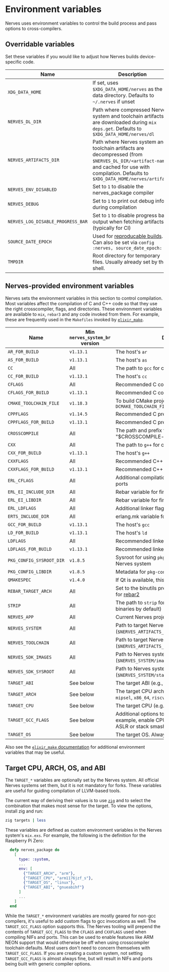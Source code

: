 <!--
  SPDX-FileCopyrightText: 2022 Jon Carstens
  SPDX-FileCopyrightText: 2023 Frank Hunleth
  SPDX-License-Identifier: CC-BY-4.0
-->
# Environment variables

Nerves uses environment variables to control the build process and pass
options to cross-compilers.

## Overridable variables

Set these variables if you would like to adjust how Nerves builds
device-specific code.

| Name                              | Description |
| --------------------------------- | ----------- |
| `XDG_DATA_HOME`                   | If set, uses `$XDG_DATA_HOME/nerves` as the data directory. Defaults to `~/.nerves` if unset |
| `NERVES_DL_DIR`                   | Path where compressed Nerves system and toolchain artifacts are downloaded during `mix deps.get`. Defaults to `$XDG_DATA_HOME/nerves/dl` |
| `NERVES_ARTIFACTS_DIR`            | Path where Nerves system and toolchain artifacts are decompressed (from `$NERVES_DL_DIR/<artifact-name>`) and cached for use with compilation. Defaults to `$XDG_DATA_HOME/nerves/artifacts` |
| `NERVES_ENV_DISABLED`             | Set to `1` to disable the nerves_package compiler |
| `NERVES_DEBUG`                    | Set to `1` to print out debug info during compilation |
| `NERVES_LOG_DISABLE_PROGRESS_BAR` | Set to `1` to disable progress bar output when fetching artifacts (typically for CI) |
| `SOURCE_DATE_EPOCH`               | Used for [reproducable builds](https://reproducible-builds.org). Can also be set via `config :nerves, source_date_epoch: val` |
| `TMPDIR`                          | Root directory for temporary files. Usually already set by the shell.  |

## Nerves-provided environment variables

Nerves sets the environment variables in this section to control compilation.
Most variables affect the compilation of C and C++ code so that they use the
right crosscompiler, flags, and directories. These environment variables are
available to `mix`, `rebar3` and any code invoked from them. For example,
these are frequently used in the `Makefiles` invoked by
[`elixir_make`](https://hex.pm/packages/elixir_make).

| Name                     | Min `nerves_system_br` version | Description |
| ------------------------ | ------------------------------ | ----------- |
| `AR_FOR_BUILD`           | `v1.13.1`                      | The host's `ar` |
| `AS_FOR_BUILD`           | `v1.13.1`                      | The host's `as` |
| `CC`                     | All                            | The path to `gcc` for crosscompiling to the target |
| `CC_FOR_BUILD`           | `v1.13.1`                      | The host's `cc` |
| `CFLAGS`                 | All                            | Recommended C compilation flags |
| `CFLAGS_FOR_BUILD`       | `v1.13.1`                      | Recommended C compiler flags for the host |
| `CMAKE_TOOLCHAIN_FILE`   | `v1.18.3`                      | To build CMake projects, configure CMake with `-DCMAKE_TOOLCHAIN_FILE="$(CMAKE_TOOLCHAIN_FILE)"` |
| `CPPFLAGS`               | `v1.14.5`                      | Recommended C preprocessor flags |
| `CPPFLAGS_FOR_BUILD`     | `v1.13.1`                      | Recommended C preprocessor flags for the host |
| `CROSSCOMPILE`           | All                            | The path and prefix for the crosscompilers (e.g., "$CROSSCOMPILE-gcc" is the path to gcc) |
| `CXX`                    | All                            | The path to `g++` for crosscompiling to the target |
| `CXX_FOR_BUILD`          | `v1.13.1`                      | The host's `g++` |
| `CXXFLAGS`               | All                            | Recommended C++ compilation flags |
| `CXXFLAGS_FOR_BUILD`     | `v1.13.1`                      | Recommended C++ compiler flags for the host |
| `ERL_CFLAGS`             | All                            | Additional compilation flags for Erlang NIFs and ports |
| `ERL_EI_INCLUDE_DIR`     | All                            | Rebar variable for finding erl interface include files |
| `ERL_EI_LIBDIR`          | All                            | Rebar variable for finding erl interface libraries |
| `ERL_LDFLAGS`            | All                            | Additional linker flags for Erlang NIFs and ports |
| `ERTS_INCLUDE_DIR`       | All                            | erlang.mk variable for finding erts include files |
| `GCC_FOR_BUILD`          | `v1.13.1`                      | The host's `gcc` |
| `LD_FOR_BUILD`           | `v1.13.1`                      | The host's `ld` |
| `LDFLAGS`                | All                            | Recommended linker flags |
| `LDFLAGS_FOR_BUILD`      | `v1.13.1`                      | Recommended linker flags for the host |
| `PKG_CONFIG_SYSROOT_DIR` | `v1.8.5`                       | Sysroot for using `pkg-config` to find libraries in the Nerves system |
| `PKG_CONFIG_LIBDIR`      | `v1.8.5`                       | Metadata for `pkg-config` on the target |
| `QMAKESPEC`              | `v1.4.0`                       | If Qt is available, this points to the spec file |
| `REBAR_TARGET_ARCH`      | All                            | Set to the binutils prefix (e.g., `arm-linux-gnueabi`) for [rebar2](https://github.com/rebar/rebar) |
| `STRIP`                  | All                            | The path to `strip` for target binaries (Nerves strips binaries by default) |
| `NERVES_APP`             | All                            | Current Nerves project root path |
| `NERVES_SYSTEM`          | All                            | Path to target Nerves system to use (`$NERVES_ARTIFACTS_DIR/<system-name>`) |
| `NERVES_TOOLCHAIN`       | All                            | Path to target Nerves toolchain to use (`$NERVES_ARTIFACTS_DIR/<toolchain-name>`) |
| `NERVES_SDK_IMAGES`      | All                            | Path to Nerves system images directory (`$NERVES_SYSTEM/images`) |
| `NERVES_SDK_SYSROOT`     | All                            | Path to Nerves system sysroot directory (`$NERVES_SYSTEM/staging`) |
| `TARGET_ABI`             | See below                      | The target ABI (e.g., `gnueabihf`, `musl`) |
| `TARGET_ARCH`            | See below                      | The target CPU architecture (e.g., `arm`, `aarch64`, `mipsel`, `x86_64`, `riscv64`) |
| `TARGET_CPU`             | See below                      | The target CPU (e.g., `cortex_a7`) |
| `TARGET_GCC_FLAGS`       | See below                      | Additional options to be passed to `gcc`. For example, enable CPU-specific features or force ASLR or stack smash protections |
| `TARGET_OS`              | See below                      | The target OS. Always `linux` for Nerves. |

Also see the [`elixir_make`
documentation](https://hexdocs.pm/elixir_make/Mix.Tasks.Compile.ElixirMake.html#module-default-environment-variables)
for additional environment variables that may be useful.

## Target CPU, ARCH, OS, and ABI

The `TARGET_*` variables are optionally set by the Nerves system. All official
Nerves systems set them, but it is not mandatory for forks. These variables are
useful for guiding compilation of LLVM-based tools.

The current way of deriving their values is to use [`zig`](https://ziglang.org/)
and to select the combination that makes most sense for the target. To view the
options, install zig and run:

```sh
zig targets | less
```

These variables are defined as custom environment variables in the Nerves
system's `mix.exs`.  For example, the following is the definition for the
Raspberry Pi Zero:

```elixir
  defp nerves_package do
    [
      type: :system,
      ...
      env: [
        {"TARGET_ARCH", "arm"},
        {"TARGET_CPU", "arm1176jzf_s"},
        {"TARGET_OS", "linux"},
        {"TARGET_ABI", "gnueabihf"}
      ]
      ...
    ]
  end
```

While the `TARGET_*` environment variables are mostly geared for non-gcc
compilers, it's useful to add custom flags to gcc invocations as well. The
`TARGET_GCC_FLAGS` option supports this. The Nerves tooling will prepend the
contents of `TARGET_GCC_FLAGS` to the `CFLAGS` and `CXXFLAGS` used when
compiling NIFs and ports. This can be used to enable features like ARM NEON
support that would otherwise be off when using crosscompiler toolchain defaults.
Most users don't need to concern themselves with `TARGET_GCC_FLAGS`. If you are
creating a custom system, not setting `TARGET_GCC_FLAGS` is almost always fine,
but will result in NIFs and ports being built with generic compiler options.
